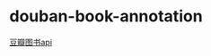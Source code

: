 douban-book-annotation
======================



[豆瓣图书api][douban_book_api]



[douban_book_api]:http://developers.douban.com/wiki/?title=book_v2#get_book_annotations